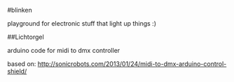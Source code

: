 #blinken

playground for electronic stuff that light up things :)

##Lichtorgel

arduino code for midi to dmx controller

based on: http://sonicrobots.com/2013/01/24/midi-to-dmx-arduino-control-shield/
